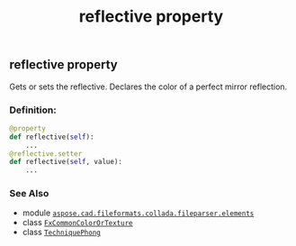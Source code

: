 ﻿---
title: reflective property
second_title: Aspose.CAD for Python via .NET API References
description: 
type: docs
weight: 70
url: /python-net/aspose.cad.fileformats.collada.fileparser.elements/techniquephong/reflective/
is_root: false
---

## reflective property


Gets or sets the reflective.
Declares the color of a perfect mirror reflection.
### Definition:
```python
@property
def reflective(self):
    ...
@reflective.setter
def reflective(self, value):
    ...
```

### See Also
* module [`aspose.cad.fileformats.collada.fileparser.elements`](../../)
* class [`FxCommonColorOrTexture`](/cad/python-net/aspose.cad.fileformats.collada.fileparser.elements/fxcommoncolorortexture)
* class [`TechniquePhong`](/cad/python-net/aspose.cad.fileformats.collada.fileparser.elements/techniquephong)
